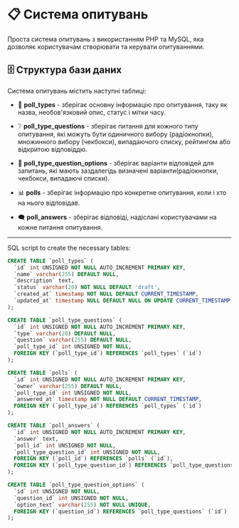 # 📋 Система опитувань

Проста система опитувань з використанням PHP та MySQL, яка дозволяє користувачам створювати та керувати опитуваннями.

## 🗄️ Структура бази даних 

Система опитувань містить наступні таблиці:

- 📝 **poll_types** - зберігає основну інформацію про опитування, таку як назва, необов'язковий опис, статус і мітки часу. 

- ❔ **poll_type_questions** - зберігає питання для кожного типу опитування, які можуть бути одиничного вибору (радіокнопки), множинного вибору (чекбокси), випадаючого списку, рейтингом або відкритою відповіддю.

- 🔘 **poll_type_question_options** - зберігає варіанти відповідей для запитань, які мають заздалегідь визначені варіанти(радіокнопки, чекбокси, випадаючі списки).

- 📊 **polls** - зберігає інформацію про конкретне опитування, коли і хто на нього відповідав.

- 🗨️ **poll_answers** - зберігає відповіді, надіслані користувачами на кожне питання опитування.

---

SQL script to create the necessary tables:

```sql
CREATE TABLE `poll_types` (
  `id` int UNSIGNED NOT NULL AUTO_INCREMENT PRIMARY KEY,
  `name` varchar(255) DEFAULT NULL,
  `description` text,
  `status` varchar(20) NOT NULL DEFAULT 'draft',
  `created_at` timestamp NOT NULL DEFAULT CURRENT_TIMESTAMP,
  `updated_at` timestamp NULL DEFAULT NULL ON UPDATE CURRENT_TIMESTAMP
);

CREATE TABLE `poll_type_questions` (
  `id` int UNSIGNED NOT NULL AUTO_INCREMENT PRIMARY KEY,
  `type` varchar(20) DEFAULT NULL,
  `question` varchar(255) DEFAULT NULL,
  `poll_type_id` int UNSIGNED NOT NULL,
  FOREIGN KEY (`poll_type_id`) REFERENCES `poll_types` (`id`)
);

CREATE TABLE `polls` (
  `id` int UNSIGNED NOT NULL AUTO_INCREMENT PRIMARY KEY,
  `owner` varchar(255) DEFAULT NULL,
  `poll_type_id` int UNSIGNED NOT NULL,
  `answered_at` timestamp NOT NULL DEFAULT CURRENT_TIMESTAMP,
  FOREIGN KEY (`poll_type_id`) REFERENCES `poll_types` (`id`)
);

CREATE TABLE `poll_answers` (
  `id` int UNSIGNED NOT NULL AUTO_INCREMENT PRIMARY KEY,
  `answer` text,
  `poll_id` int UNSIGNED NOT NULL,
  `poll_type_question_id` int UNSIGNED NOT NULL,
  FOREIGN KEY (`poll_id`) REFERENCES `polls` (`id`),
  FOREIGN KEY (`poll_type_question_id`) REFERENCES `poll_type_questions` (`id`)
);

CREATE TABLE `poll_type_question_options` (
  `id` int UNSIGNED NOT NULL,
  `question_id` int UNSIGNED NOT NULL,
  `option_text` varchar(255) NOT NULL UNIQUE,
  FOREIGN KEY (`question_id`) REFERENCES `poll_type_questions` (`id`)
);